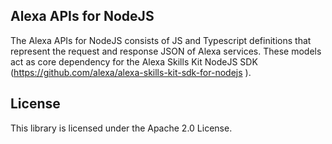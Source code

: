 ## Alexa APIs for NodeJS

The Alexa APIs for NodeJS consists of JS and Typescript definitions that represent the request and response JSON of Alexa services. These models act as core dependency for the Alexa Skills Kit NodeJS SDK (https://github.com/alexa/alexa-skills-kit-sdk-for-nodejs ).

## License

This library is licensed under the Apache 2.0 License. 
